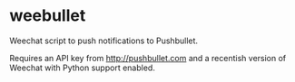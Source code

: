 weebullet
=========

Weechat script to push notifications to Pushbullet.

Requires an API key from http://pushbullet.com and a recentish version of Weechat with Python support enabled.
